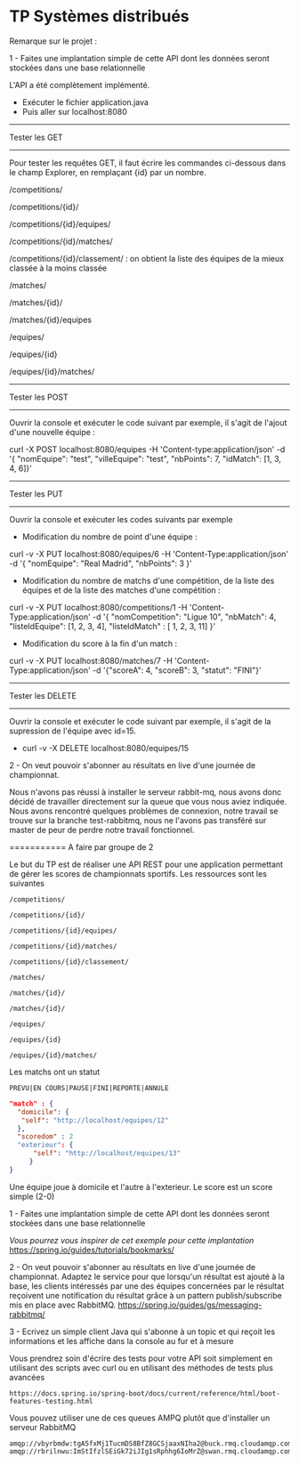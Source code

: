  TP Systèmes distribués
===========
Remarque sur le projet :

1 - Faites une implantation simple de cette API dont les données seront stockées dans une base relationnelle

L'API a été complètement implémenté.

 - Exécuter le fichier application.java
 - Puis aller sur localhost:8080

**************
Tester les GET 
**************

Pour tester les requêtes GET, il faut écrire les commandes ci-dessous dans le champ Explorer, en remplaçant {id} par un nombre.

/competitions/

/competitions/{id}/

/competitions/{id}/equipes/

/competitions/{id}/matches/

/competitions/{id}/classement/ : on obtient la liste des équipes de la mieux classée à la moins classée

/matches/

/matches/{id}/

/matches/{id}/equipes

/equipes/

/equipes/{id}

/equipes/{id}/matches/


**************
Tester les POST
**************

Ouvrir la console et exécuter le code suivant par exemple, il s'agit de l'ajout d'une nouvelle équipe :

curl -X POST localhost:8080/equipes -H 'Content-type:application/json' -d '{
  "nomEquipe": "test",
  "villeEquipe": "test",
  "nbPoints": 7,
  "idMatch": [1, 3, 4, 6]}'


**************
Tester les PUT 
**************

Ouvrir la console et exécuter les codes suivants par exemple

- Modification du nombre de point d'une équipe :

curl -v -X PUT localhost:8080/equipes/6 -H 'Content-Type:application/json' -d '{
  "nomEquipe": "Real Madrid",
  "nbPoints": 3
}'

- Modification du nombre de matchs d'une compétition, de la liste des équipes et de la liste des matches d'une compétition :

curl -v -X PUT localhost:8080/competitions/1 -H 'Content-Type:application/json' -d '{
  "nomCompetition": "Ligue 10",
  "nbMatch": 4,
  "listeIdEquipe": [1, 2, 3, 4],
  "listeIdMatch" : [ 1, 2, 3, 11]
}'

- Modification du score à la fin d'un match :

curl -v -X PUT localhost:8080/matches/7 -H 'Content-Type:application/json' -d '{"scoreA": 4, "scoreB": 3, "statut": "FINI"}'

******************
Tester les DELETE 
******************

Ouvrir la console et exécuter le code suivant par exemple, il s'agit de la supression de l'équipe avec id=15.

- curl -v -X DELETE localhost:8080/equipes/15



2 - On veut pouvoir s'abonner au résultats en live d'une journée de championnat.

Nous n'avons pas réussi à installer le serveur rabbit-mq, nous avons donc décidé de travailler directement sur la queue que vous nous aviez indiquée.
Nous avons rencontré quelques problèmes de connexion, notre travail se trouve sur la branche test-rabbitmq, nous ne l'avons pas transféré sur master 
de peur de perdre notre travail fonctionnel.


===========
A faire par groupe de 2

Le but du TP est de réaliser une API REST pour une application permettant de gérer les scores de
championnats sportifs. Les ressources sont les suivantes

````http request
/competitions/

/competitions/{id}/

/competitions/{id}/equipes/

/competitions/{id}/matches/

/competitions/{id}/classement/

/matches/

/matches/{id}/

/matches/{id}/

/equipes/

/equipes/{id}

/equipes/{id}/matches/

````

Les matchs ont un statut
````
PREVU|EN COURS|PAUSE|FINI|REPORTE|ANNULE
````
````json
"match" : {
  "domicile": {
   "self": "http://localhost/equipes/12"
  },
  "scoredom" : 2 
  "exterieur": {
      "self": "http://localhost/equipes/13"
     }
}
````
Une équipe joue à domicile et l'autre à l'exterieur.
Le score est un score simple (2-0) 


1 - Faites une implantation simple de cette API dont les données seront stockées dans une base relationnelle

*Vous pourrez vous inspirer de cet exemple pour cette implantation*
https://spring.io/guides/tutorials/bookmarks/

2 - On veut pouvoir s'abonner au résultats en live d'une journée de championnat.
Adaptez le service pour que lorsqu'un résultat est ajouté à la base, les clients intéressés par une des équipes concernées par le résultat
reçoivent une notification du résultat grâce à un pattern publish/subscribe mis en place avec RabbitMQ.
https://spring.io/guides/gs/messaging-rabbitmq/

3 - Ecrivez un simple client Java qui s'abonne à un topic et qui reçoit les informations et les affiche dans la console au fur et à mesure

Vous prendrez soin d'écrire des tests pour votre API soit simplement en utilisant des scripts avec curl ou en utilisant
des méthodes de tests plus avancées

````
https://docs.spring.io/spring-boot/docs/current/reference/html/boot-features-testing.html
````

Vous pouvez utiliser une de ces queues AMPQ plutôt que d'installer un serveur RabbitMQ

````
amqp://vbyrbmdw:tgA5fxMj1TucmDS8BfZ8GCSjaaxNIha2@buck.rmq.cloudamqp.com/vbyrbmdw
amqp://rbrilnwu:ImStIfzlSEiGk72iJIg1sRphhg6IoMrZ@swan.rmq.cloudamqp.com/rbrilnwu
````
